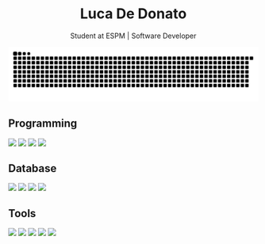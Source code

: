<h1 align="center">Luca De Donato</h1>


<p align="center">
  Student at ESPM | Software Developer
</p>


<!-- Snake -->
<p align="center">
  <img src="https://github.com/lucaddonato/lucaddonato/blob/output/github-contribution-grid-snake.svg" alt="snake gif" />
</p>
<p></p>


<!-- About me -->
<h2>Programming</h2>
<p>
  <img src="https://img.shields.io/badge/-Python-44E376?style=for-the-badge&logo=python&logoColor=white">
  <img src="https://img.shields.io/badge/-JavaScript-216E39?style=for-the-badge&logo=javascript&logoColor=white">
  <img src="https://img.shields.io/badge/-Java-216E39?style=for-the-badge&logo=java&logoColor=white">
  <img src="https://img.shields.io/badge/-Node.js-44E376?style=for-the-badge&logo=node.js&logoColor=white">
</p>
<p></p>


<h2>Database</h2>
<p>
  <img src="https://img.shields.io/badge/-SQL-216E39?style=for-the-badge&logo=postgresql&logoColor=white">
  <img src="https://img.shields.io/badge/-MySQL-44E376?style=for-the-badge&logo=mysql&logoColor=white">
  <img src="https://img.shields.io/badge/-SQLite-216E39?style=for-the-badge&logo=sqlite&logoColor=white">
  <img src="https://img.shields.io/badge/-PostgreSQL-44E376?style=for-the-badge&logo=postgresql&logoColor=white">
</p>
<p></p>


<h2>Tools</h2>
<p>
  <img src="https://img.shields.io/badge/-R-216E39?style=for-the-badge&logo=r&logoColor=white">
  <img src="https://img.shields.io/badge/-Tableau-44E376?style=for-the-badge&logo=tableau&logoColor=white">
  <img src="https://img.shields.io/badge/-Power%20BI-216E39?style=for-the-badge&logo=powerbi&logoColor=white">
  <img src="https://img.shields.io/badge/-Docker-44E376?style=for-the-badge&logo=docker&logoColor=white">
  <img src="https://img.shields.io/badge/-Airflow-017CEE?style=for-the-badge&logo=apache-airflow&logoColor=white">
</p>
